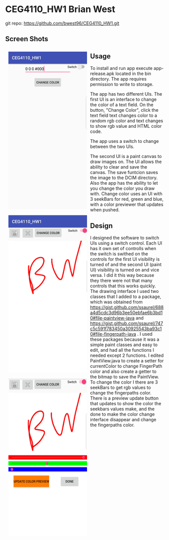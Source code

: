 # CEG4110_HW1 Brian West
git repo: https://github.com/bwest96/CEG4110_HW1.git
## Screen Shots
<img src="https://github.com/bwest96/CEG4110_HW1/blob/master/SmartSelect_20180918-162134.jpg" align="left" width="250" height= "500" hspace="10" vspace="10"></a>
<img src="https://github.com/bwest96/CEG4110_HW1/blob/master/SmartSelect_20180918-162205.jpg" align="left" width="250" height= "500" hspace="10" vspace="10"></a>
<img src="https://github.com/bwest96/CEG4110_HW1/blob/master/SmartSelect_20180918-162231.jpg" align="left" width="250" height= "500" hspace="10" vspace="10"></a>

## Usage
To install and run app execute app-release.apk located in the bin directory.
The app requires permission to write to storage.

The app has two different UIs. The first UI is an interface to change the color of a text field. On the button, "Change Color", click the text field text changes color to a random rgb color and text changes to show rgb value and HTML color code. 

The app uses a switch to change between the two UIs.

The second UI is a paint canvas to draw images on. The UI allows the ability to clear and save the canvas. The save funtcion saves the image to the DCIM directory. Also the app has the ability to let you change the color you draw with. Change color uses an UI with 3 seekBars for red, green and blue, with a color previewer that updates when pushed. 

## Design
I designed the software to switch UIs using a switch control. Each UI has it own set of controlls when the switch is swithed on the controls for the first UI visibility is turned of and the second UI (paint UI) visibility is turned on and vice versa. I did it this way because they there were not that many controls that this works quickly. The drawing interface I used two classes that I added to a package, which was obtained from https://gist.github.com/ssaurel/688a4d5cdc3d96b3ee50ebfae6b3bd10#file-paintview-java and https://gist.github.com/ssaurel/747c5c591f783450a30925543ba93c10#file-fingerpath-java . I used these packages because it was a simple paint classes and easy to edit, and had all the functions I needed except 2 functions. I edited PaintView.java to create a setter for currentColor to change FingerPath color and also create a getter to the bitmap to save the PaintView. To change the color I there are 3 seekBars to get rgb values to change the fingerpaths color. There is a preview update button that updates to show the color the seekbars values make, and the done to make the color change interface disappear and change the fingerpaths color.

